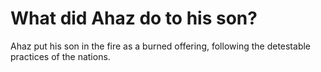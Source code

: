 # What did Ahaz do to his son?

Ahaz put his son in the fire as a burned offering, following the detestable practices of the nations.
